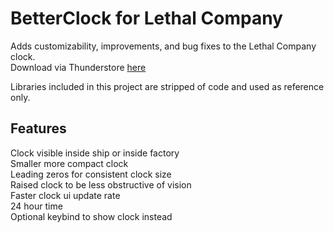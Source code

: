 # BetterClock for Lethal Company
Adds customizability, improvements, and bug fixes to the Lethal Company clock.  
Download via Thunderstore [here](https://thunderstore.io/c/lethal-company/p/BlueAmulet/LCBetterClock/)

Libraries included in this project are stripped of code and used as reference only.

## Features
Clock visible inside ship or inside factory  
Smaller more compact clock  
Leading zeros for consistent clock size  
Raised clock to be less obstructive of vision  
Faster clock ui update rate  
24 hour time  
Optional keybind to show clock instead
